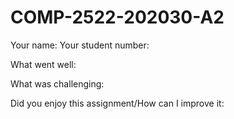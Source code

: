 # COMP-2522-202030-A2

Your name:
Your student number:

What went well:

What was challenging:

Did you enjoy this assignment/How can I improve it:
